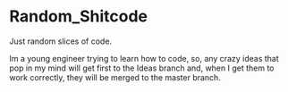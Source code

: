 # Random_Shitcode
Just random slices of code.

Im a young engineer trying to learn how to code, so, any crazy ideas that pop in my mind will get first to the Ideas branch and, when I get them to work correctly, they will be merged to the master branch.
